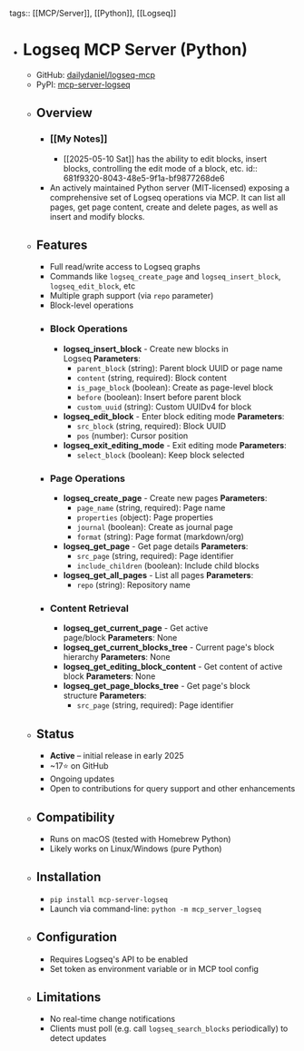tags:: [[MCP/Server]], [[Python]], [[Logseq]]

- # Logseq MCP Server (Python)
	- GitHub: [dailydaniel/logseq-mcp](https://github.com/dailydaniel/logseq-mcp)
	- PyPI: [mcp-server-logseq](https://pypi.org/project/mcp-server-logseq/)
	- ## Overview
		- ### [[My Notes]]
			- [[2025-05-10 Sat]] has the ability to edit blocks, insert blocks, controlling the edit mode of a block, etc.
			  id:: 681f9320-8043-48e5-9f1a-bf9877268de6
		- An actively maintained Python server (MIT-licensed) exposing a comprehensive set of Logseq operations via MCP. It can list all pages, get page content, create and delete pages, as well as insert and modify blocks.
	- ## Features
		- Full read/write access to Logseq graphs
		- Commands like `logseq_create_page` and `logseq_insert_block`, `logseq_edit_block`, etc
		- Multiple graph support (via `repo` parameter)
		- Block-level operations
		- ### Block Operations
		  [](https://github.com/dailydaniel/logseq-mcp#block-operations)
			- **logseq_insert_block** - Create new blocks in Logseq **Parameters**:
				- `parent_block` (string): Parent block UUID or page name
				- `content` (string, required): Block content
				- `is_page_block` (boolean): Create as page-level block
				- `before` (boolean): Insert before parent block
				- `custom_uuid` (string): Custom UUIDv4 for block
			- **logseq_edit_block** - Enter block editing mode **Parameters**:
				- `src_block` (string, required): Block UUID
				- `pos` (number): Cursor position
			- **logseq_exit_editing_mode** - Exit editing mode **Parameters**:
				- `select_block` (boolean): Keep block selected
		- ### Page Operations
		  [](https://github.com/dailydaniel/logseq-mcp#page-operations)
			- **logseq_create_page** - Create new pages **Parameters**:
				- `page_name` (string, required): Page name
				- `properties` (object): Page properties
				- `journal` (boolean): Create as journal page
				- `format` (string): Page format (markdown/org)
			- **logseq_get_page** - Get page details **Parameters**:
				- `src_page` (string, required): Page identifier
				- `include_children` (boolean): Include child blocks
			- **logseq_get_all_pages** - List all pages **Parameters**:
				- `repo` (string): Repository name
		- ### Content Retrieval
		  [](https://github.com/dailydaniel/logseq-mcp#content-retrieval)
			- **logseq_get_current_page** - Get active page/block **Parameters**: None
			- **logseq_get_current_blocks_tree** - Current page's block hierarchy **Parameters**: None
			- **logseq_get_editing_block_content** - Get content of active block **Parameters**: None
			- **logseq_get_page_blocks_tree** - Get page's block structure **Parameters**:
				- `src_page` (string, required): Page identifier
	- ## Status
		- **Active** – initial release in early 2025
		- ~17⭐ on GitHub
		- Ongoing updates
		- Open to contributions for query support and other enhancements
	- ## Compatibility
		- Runs on macOS (tested with Homebrew Python)
		- Likely works on Linux/Windows (pure Python)
	- ## Installation
		- `pip install mcp-server-logseq`
		- Launch via command-line: `python -m mcp_server_logseq`
	- ## Configuration
		- Requires Logseq's API to be enabled
		- Set token as environment variable or in MCP tool config
	- ## Limitations
		- No real-time change notifications
		- Clients must poll (e.g. call `logseq_search_blocks` periodically) to detect updates